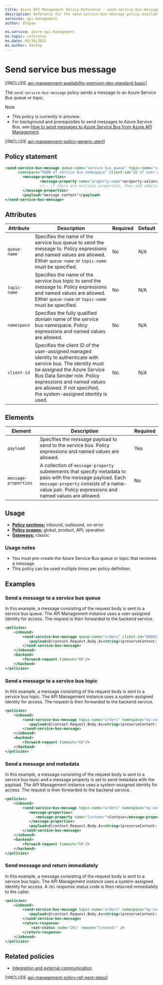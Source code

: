 ```yaml
---
title: Azure API Management Policy Reference - send-service-bus-message | Microsoft Docs
description: Reference for the send-service-bus-message policy available for use in Azure API Management. Provides policy usage, settings, and examples.
services: api-management
author: dlepow

ms.service: azure-api-management
ms.topic: reference
ms.date: 09/30/2025
ms.author: danlep
---
```


# Send service bus message

[!INCLUDE [api-management-availability-premium-dev-standard-basic](../../includes/api-management-availability-premium-dev-standard-basic.md)]

The `send-service-bus-message` policy sends a message to an Azure Service Bus queue or topic.

> [!NOTE]
> * This policy is currently in preview.
> * For background and prerequisites to send messages to Azure Service Bus, see [How to send messages to Azure Service Bus from Azure API Management](api-management-howto-send-service-bus.md).

[!INCLUDE [api-management-policy-generic-alert](../../includes/api-management-policy-generic-alert.md)]


## Policy statement

```xml
<send-service-bus-message queue-name="service bus queue" topic-name="service bus topic"
      namespace="FQDN of service bus namespace" client-id="ID of user-assigned managed identity">
        <message-properties>
                <message-property name="property-name">property-value</message-property>
                <!-- if there are multiple properties, then add additional message-property elements -->
        </message-properties>
        <payload>"message content"</payload>
</send-service-bus-message>
```

## Attributes


| Attribute     | Description                                                               | Required                                                             | Default |
| ------------- | ------------------------------------------------------------------------- | -------------------------------------------------------------------- | ----|
| `queue-name` | Specifies the name of the service bus queue to send the message to. Policy expressions and named values are allowed. Either `queue-name` or `topic-name` must be specified. | No | N/A |
| `topic-name` | Specifies the name of the service bus topic to send the message to. Policy expressions and named values are allowed. Either `queue-name` or `topic-name` must be specified. | No | N/A |
| `namespace` | Specifies the fully qualified domain name of the service bus namespace. Policy expressions and named values are allowed. | No | N/A |
| `client-id` | Specifies the client ID of the user-assigned managed identity to authenticate with service bus. The identity must be assigned the Azure Service Bus Data Sender role. Policy expressions and named values are allowed. If not specified, the system-assigned identity is used. | No | N/A |


## Elements

| Element     | Description                                                               | Required                                                             | 
| ------------- | ------------------------------------------------------------------------- | -------------------------------------------------------------------- | 
| `payload` | Specifies the message payload to send to the service bus. Policy expressions and named values are allowed. | Yes |
| `message-properties` | A collection of `message-property` subelements that specify metadata to pass with the message payload. Each `message-property` consists of a name-value pair. Policy expressions and named values are allowed. | No |


## Usage

- [**Policy sections:**](./api-management-howto-policies.md#understanding-policy-configuration) inbound, outbound, on-error
- [**Policy scopes:**](./api-management-howto-policies.md#scopes) global, product, API, operation
- [**Gateways:**](api-management-gateways-overview.md) classic

### Usage notes

* You must pre-create the Azure Service Bus queue or topic that receives a message. 
* This policy can be used multiple times per policy definition.

## Examples

### Send a message to a service bus queue    

In this example, a message consisting of the request body is sent to a service bus queue. The API Management instance uses a user-assigned identity for access. The request is then forwarded to the backend service. 

```xml
<policies>
    <inbound>
        <send-service-bus-message queue-name="orders" client-id="00001111-aaaa-2222-bbbb-3333cccc4444" namespace="my-service-bus.servicebus.windows.net">
           <payload>@(context.Request.Body.As<string>(preserveContent: true))</payload>
        </send-service-bus-message>
    </inbound>
    <backend>
        <forward-request timeout="60"/>
    </backend>
</policies>
```    


### Send a message to a service bus topic

In this example, a message consisting of the request body is sent to a service bus topic. The API Management instance uses a system-assigned identity for access. The request is then forwarded to the backend service.

```xml
<policies>
    <inbound>
        <send-service-bus-message topic-name="orders" namespace="my-service-bus.servicebus.windows.net">
           <payload>@(context.Request.Body.As<string>(preserveContent: true))</payload>
        </send-service-bus-message>
    </inbound>
    <backend>
        <forward-request timeout="60"/>
    </backend>
</policies>
```


### Send a message and metadata

In this example, a message consisting of the request body is sent to a service bus topic and a message property is set to send metadata with the payload. The API Management instance uses a system-assigned identity for access. The request is then forwarded to the backend service.

```xml
<policies>
    <inbound>
        <send-service-bus-message topic-name="orders" namespace="my-service-bus.servicebus.windows.net">
           <message-properties>
              <message-property name="Customer">Contoso</message-property>
           </message-properties>
           <payload>@(context.Request.Body.As<string>(preserveContent: true))</payload>
        </send-service-bus-message>
    </inbound>
    <backend>
        <forward-request timeout="60"/>
    </backend>
</policies>
```

### Send message and return immediately

In this example, a message consisting of the request body is sent to a service bus topic. The API Management instance uses a system-assigned identity for access. A `201` response status code is then returned immediately to the caller.

```xml
<policies>
    <inbound>
        <send-service-bus-message topic-name="orders" namespace="my-service-bus.servicebus.windows.net">
           <payload>@(context.Request.Body.As<string>(preserveContent: true))</payload>
        </send-service-bus-message>
        <return-response>
            <set-status code="201" reason="Created!" />
        </return-response>
    </inbound>
</policies>
```

## Related policies

* [Integration and external communication](api-management-policies.md#integration-and-external-communication)

[!INCLUDE [api-management-policy-ref-next-steps](../../includes/api-management-policy-ref-next-steps.md)]